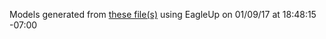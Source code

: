 Models generated from [these file(s)](https://raw.github.com/sparkfun/Photo_Interrupter_Breakout/da9b2fa3c6b752bb3f9e93b833cb379e9cb2bf0b/Hardware/PhotoInterrupter-Breakout.brd) using EagleUp on 01/09/17 at 18:48:15 -07:00
